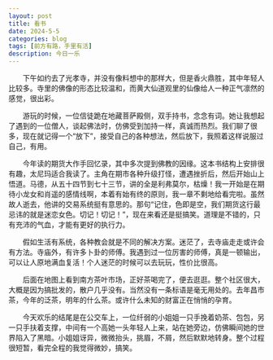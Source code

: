 ```yaml
---
layout: post
title: 看书
date: 2024-5-5
categories: blog
tags: [前方有路，手里有活]
description: 今日一乐
---
```


&emsp;&emsp;下午如约去了光孝寺，并没有像料想中的那样大，但是香火鼎胜，其中年轻人比较多。寺里的佛像的形态比较温和，而黄大仙道观里的仙像给人一种正气凛然的感觉，很出彩。



&emsp;&emsp;游玩的时候，一位信徒跪在地藏菩萨殿侧，双手持书，念念有词。她让我想起了遇到的一位僧人，谈起佛法时，仿佛受到加持一样，真诚而热烈。我们聊了很多，现在就记得一个“放下”，接受自己的各种想法，然后放下，我照着这样说服过自己，有用。

&emsp;&emsp;今年读的期货大作手回忆录，其中多次提到佛教的因缘。这本书结构上安排很有趣，太尼玛适合我读了。主角在期市各种升级打怪，遭遇挫折后，然后开始山上悟道。马德，从五十四节到七十三节，讲的全是利弗莫尔，枯燥！我一开始是在期待小龙女和肖遥的感情线啊，本着有始有终的原则，我一章不剩地给看完啦。虽然故人逝去，他讲的交易系统挺有意思的。那句“记住，色即是空，我们期货这行最忌讳的就是迷恋女色。切记！切记！”，现在来看还是挺搞笑。道理是不错的，只有充沛的气血，才能有更好的执行力。 

&emsp;&emsp;假如生活有系统，各种教会就是不同的解决方案。迷茫了，去寺庙走走或许会有方法。寺庙外，有许多卜卦的师傅。我遇到过一位厉害的师傅，真是一顿输出，可以让人原地满血复活！个人迷茫的时候可以去玩玩，性价比很高。

&emsp;&emsp;后面在地图上看到南方茶叶市场，正好茶喝完了，便去逛逛。整个社区很大，大概是因为搞批发的，散户几乎没有。当然没有一条标语是毫无用处的。去年昌市茶，今年的泛茶，明年的什么茶。或许什么未知的财富正在悄悄的孕育。

&emsp;&emsp;今天欢乐的结尾是在公交车上，一位纤弱的小姐姐一只手挽着奶茶、包包，另一只手扶着支撑，中间有一个高她一头年轻人上来，站在她旁边，仿佛瞬间她的世界陷入了黑暗。小姐姐讶异，微微抬头，挑眉，不屑，然后默默地转身。整个过程很短暂，看完全程的我觉得微妙，搞笑。



